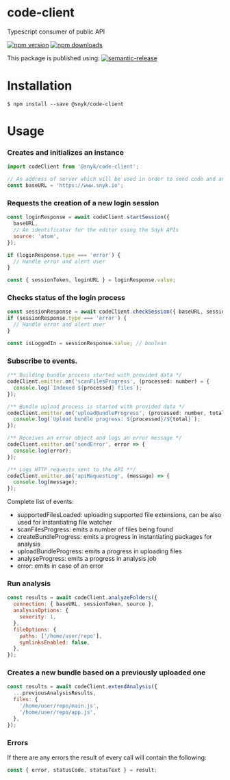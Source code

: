 # code-client

Typescript consumer of public API

[![npm version](https://img.shields.io/npm/v/@snyk/code-client.svg?style=flat-square)](https://www.npmjs.org/package/@snyk/code-client)
[![npm downloads](https://img.shields.io/npm/dm/@snyk/code-client.svg?style=flat-square)](http://npm-stat.com/charts.html?package=@snyk/code-client)

This package is published using:
[![semantic-release](https://img.shields.io/badge/%20%20%F0%9F%93%A6%F0%9F%9A%80-semantic--release-e10079.svg)](https://github.com/semantic-release/semantic-release)

# Installation

```shell script
$ npm install --save @snyk/code-client
```

# Usage

### Creates and initializes an instance

```javascript
import codeClient from '@snyk/code-client';

// An address of server which will be used in order to send code and analyse it.
const baseURL = 'https://www.snyk.io';
```

### Requests the creation of a new login session

```javascript
const loginResponse = await codeClient.startSession({
  baseURL,
  // An identificator for the editor using the Snyk APIs
  source: 'atom',
});

if (loginResponse.type === 'error') {
  // Handle error and alert user
}

const { sessionToken, loginURL } = loginResponse.value;
```

### Checks status of the login process

```javascript
const sessionResponse = await codeClient.checkSession({ baseURL, sessionToken });
if (sessionResponse.type === 'error') {
  // Handle error and alert user
}

const isLoggedIn = sessionResponse.value; // boolean
```

### Subscribe to events.

```javascript
/** Building bundle process started with provided data */
codeClient.emitter.on('scanFilesProgress', (processed: number) = {
  console.log(`Indexed ${processed} files`);
});

/** Bundle upload process is started with provided data */
codeClient.emitter.on('uploadBundleProgress', (processed: number, total: number) => {
  console.log(`Upload bundle progress: ${processed}/${total}`);
});

/** Receives an error object and logs an error message */
codeClient.emitter.on('sendError', error => {
  console.log(error);
});

/** Logs HTTP requests sent to the API **/
codeClient.emitter.on('apiRequestLog', (message) => {
  console.log(message);
});

```

Complete list of events:

- supportedFilesLoaded: uploading supported file extensions, can be also used for instantiating file watcher
- scanFilesProgress: emits a number of files being found
- createBundleProgress: emits a progress in instantiating packages for analysis
- uploadBundleProgress: emits a progress in uploading files
- analyseProgress: emits a progress in analysis job
- error: emits in case of an error

### Run analysis

```javascript
const results = await codeClient.analyzeFolders({
  connection: { baseURL, sessionToken, source },
  analysisOptions: {
    severity: 1,
  },
  fileOptions: {
    paths: ['/home/user/repo'],
    symlinksEnabled: false,
  },
});

```

### Creates a new bundle based on a previously uploaded one

```javascript
const results = await codeClient.extendAnalysis({
  ...previousAnalysisResults,
  files: {
    '/home/user/repo/main.js',
    '/home/user/repo/app.js',
  },
});

```

### Errors

If there are any errors the result of every call will contain the following:

```javascript
const { error, statusCode, statusText } = result;
```
